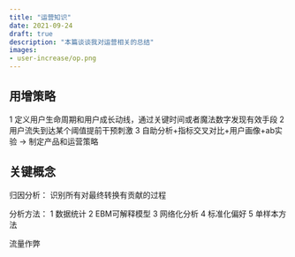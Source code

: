 ```yaml
---
title: "运营知识"
date: 2021-09-24
draft: true
description: "本篇谈谈我对运营相关的总结"
images:
- user-increase/op.png
---
```


## 用增策略

1 定义用户生命周期和用户成长动线，通过关键时间或者魔法数字发现有效手段
2 用户流失到达某个阈值提前干预刺激
3 自助分析+指标交叉对比+用户画像+ab实验 -> 制定产品和运营策略

## 关键概念

归因分析： 识别所有对最终转换有贡献的过程

分析方法：
1 数据统计
2 EBM可解释模型
3 网络化分析
4 标准化偏好
5 单样本方法

流量作弊
